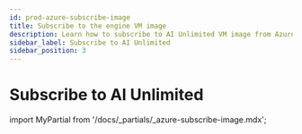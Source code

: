 ```yaml
---
id: prod-azure-subscribe-image
title: Subscribe to the engine VM image
description: Learn how to subscribe to AI Unlimited VM image from Azure marketplace.
sidebar_label: Subscribe to AI Unlimited	
sidebar_position: 3
---
```

# Subscribe to AI Unlimited


import MyPartial from '/docs/_partials/_azure-subscribe-image.mdx';

<MyPartial />